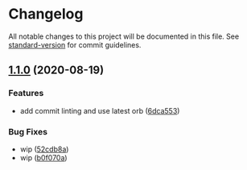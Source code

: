 # Changelog

All notable changes to this project will be documented in this file. See [standard-version](https://github.com/conventional-changelog/standard-version) for commit guidelines.

## [1.1.0](https://github.com/salesforcecli/plugin-config/compare/v1.0.2...v1.1.0) (2020-08-19)


### Features

* add commit linting and use latest orb ([6dca553](https://github.com/salesforcecli/plugin-config/commit/6dca5538bf306e11049ed9428bdb1a13278eac2d))


### Bug Fixes

* wip ([52cdb8a](https://github.com/salesforcecli/plugin-config/commit/52cdb8aec5f97526d2af67242456ca24bdc80e05))
* wip ([b0f070a](https://github.com/salesforcecli/plugin-config/commit/b0f070a88f8e07d7bbd410159086163019b5e6fa))
